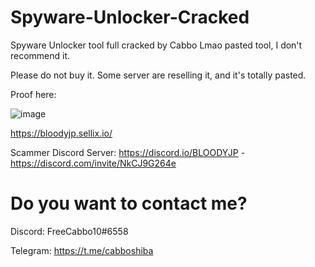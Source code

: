 # Spyware-Unlocker-Cracked
Spyware Unlocker tool full cracked by Cabbo
Lmao pasted tool, I don't recommend it.

Please do not buy it. Some server are reselling it, and it's totally pasted.

Proof here:

![image](https://user-images.githubusercontent.com/92642446/165583405-80790ab7-c1e3-455f-9d17-1952988af7dc.png)

https://bloodyjp.sellix.io/ 

Scammer Discord Server: https://discord.io/BLOODYJP - https://discord.com/invite/NkCJ9G264e

# Do you want to contact me?
Discord: FreeCabbo10#6558

Telegram: https://t.me/cabboshiba
